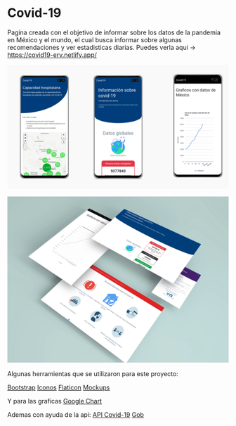 # Covid-19

Pagina creada con el objetivo de informar sobre los datos de la pandemia en México y el mundo, el cual busca informar sobre algunas recomendaciones y ver estadisticas diarias.
Puedes verla aqui -> https://covid19-erv.netlify.app/

![Previews 1](https://raw.githubusercontent.com/ErickRV19/Covid-19-dashboard/master/src/img/PreviewDos.png "Previews 1")

![Preview 2](https://raw.githubusercontent.com/ErickRV19/Covid-19-dashboard/master/src/img/PreviewUno.png "Preview 2")

Algunas herramientas que se utilizaron para este proyecto:


[Bootstrap](https://getbootstrap.com/ "Bootstrap")
[Iconos](https://iconos8.es/icons "Iconos")
[Flaticon](https://www.flaticon.es/ "Flaticon")
[Mockups](https://www.graphberry.com/ "Grapgberry")

Y para las graficas 
[Google Chart](https://developers.google.com/chart "Google Chart")

Ademas con ayuda de la api:
[API Covid-19](https://api.covid19api.com/ "API")
[Gob](https://datos.cdmx.gob.mx/explore/dataset/capacidad-hospitalaria/map/?location=13,19.28652,-98.8936 "Gob")
